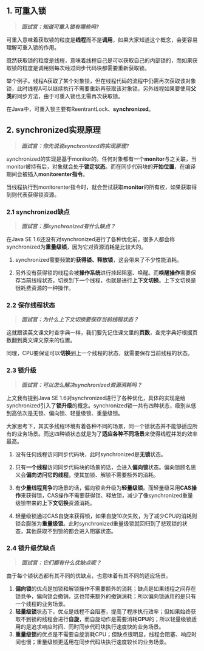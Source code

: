 ## 1. 可重入锁

> ***面试官：知道可重入锁有哪些吗?***

可重入意味着获取锁的粒度是**线程**而不是**调用**，如果大家知道这个概念，会更容易理解可重入锁的作用。

既然获取锁的粒度是线程，意味着线程自己是可以获取自己的内部锁的，而如果获取锁的粒度是调用则每次经过同步代码块都需要重新获取锁。

举个例子。线程A获取了某个对象锁，但在线程代码的流程中仍需再次获取该对象锁，此时线程A可以继续执行不需要重新再获取该对象锁。另外线程如果要使用**父类**的同步方法，由于可重入锁也无需再次获取锁。

在Java中，可重入锁主要有ReentrantLock、**synchronized**。

## 2. synchronized实现原理

> ***面试官：你先说说synchronized的实现原理?***

synchronized的实现是基于monitor的。任何对象都有一个**monitor**与之关联，当monitor被持有后，对象就会处于**锁定状态**。而在同步代码块的**开始位置**，在编译期间会被插入**monitorenter指令**。

当线程执行到monitorenter指令时，就会尝试获取**monitor**的所有权，如果获取得到则代表获得锁资源。

### 2.1 synchronized缺点

> ***面试官：那synchronized有什么缺点？***

在Java SE 1.6还没有对synchronized进行了各种优化前，很多人都会称synchronized为**重量级锁**，因为它对资源消耗是比较大的。

1. synchronized需要频繁的**获得锁、释放锁**，这会带来了不少性能消耗。

2. 另外没有获得锁的线程会被**操作系统**进行挂起阻塞、唤醒。而**唤醒操作**需要保存当前线程状态，切换到下一个线程，也就是进行**上下文切换**。上下文切换是很耗费资源的一种操作。


### 2.2 保存线程状态

> ***面试官：为什么上下文切换要保存当前线程状态？***

这就跟读英文课文时查字典一样，我们要先记住课文里的**页数**，查完字典好根据页数翻到英文课文原来的位置。

同理，CPU要保证可以**切换**到上一个线程的状态，就需要保存当前线程的状态。

### 2.3 锁升级

> ***面试官：可以怎么解决synchronized资源消耗吗？***

上文我有提到Java SE 1.6对synchronized进行了各种优化，具体的实现是给synchronized引入了**锁升级**的概念。synchronized锁一共有四种状态，级别从低到高依次是无锁、偏向锁、轻量级锁、重量级锁。

大家思考下，其实多线程环境有着各种不同的场景，同一个锁状态并不能够适应所有的业务场景。而这四种锁状态就是为了**适应各种不同场景**来使得线程并发的效率最高。

1. 没有任何线程访问同步代码块，此时synchronized是**无锁**状态。

2. 只有**一个线程**访问同步代码块的场景的话，会进入**偏向锁**状态。偏向锁顾名思义会**偏向访问它的线程**，使其加锁、解锁不需要额外的消耗。

3. 有**少量线程竞争**的场景的话，偏向锁会升级为**轻量级锁**。而轻量级采用**CAS操作**来获得锁，CAS操作不需要获得锁、释放锁，减少了像synchronized重量级锁带来的**上下文切换**资源消耗。

4. 轻量级锁通过CAS自旋来获得锁，如果自旋10次失败，为了减少CPU的消耗则锁会膨胀为**重量级锁**。此时synchronized重量级锁就回归到了悲观锁的状态，其他获取不到锁的都会进入阻塞状态。

### 2.4 锁升级优缺点

> ***面试官：它们都有什么优缺点呢？***

由于每个锁状态都有其不同的优缺点，也意味着有其不同的适应场景。

1. **偏向锁**的优点是加锁和解锁操作不需要额外的消耗；缺点是如果线程之间存在锁竞争，偏向锁会撤销，这也带来额外的撤销消耗；所以偏向锁适用的是只有一个线程的业务场景。
2. **轻量级锁**状态下，优点是线程不会阻塞，提高了程序执行效率；但如果始终获取不到锁的线程会进行**自旋**，而自旋动作是需要消耗**CPU**的；所以轻量级锁适用的是追求响应时间、同时同步代码块执行速度快的业务场景。
3. **重量级锁**的优点是不需要自旋消耗CPU；但缺点很明显，线程会阻塞、响应时间也慢；重量级锁更适用在同步代码块执行速度较长的业务场景。